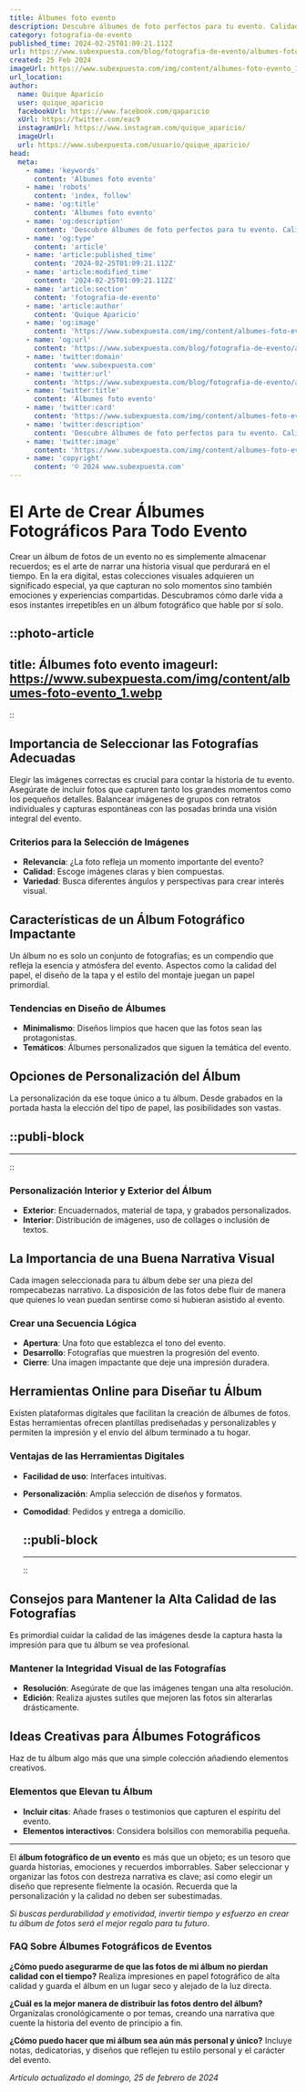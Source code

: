 ```yaml
---
title: Álbumes foto evento
description: Descubre álbumes de foto perfectos para tu evento. Calidad y diseño que capturan momentos inolvidables. ¡Guarda tus recuerdos a la perfección!
category: fotografia-de-evento
published_time: 2024-02-25T01:09:21.112Z
url: https://www.subexpuesta.com/blog/fotografia-de-evento/albumes-foto-evento
created: 25 Feb 2024
imageUrl: https://www.subexpuesta.com/img/content/albumes-foto-evento_1.webp
url_location:
author:
  name: Quique Aparicio
  user: quique_aparicio
  facebookUrl: https://www.facebook.com/qaparicio
  xUrl: https://twitter.com/eac9
  instagramUrl: https://www.instagram.com/quique_aparicio/
  imageUrl: 
  url: https://www.subexpuesta.com/usuario/quique_aparicio/
head:
  meta:
    - name: 'keywords'
      content: 'Álbumes foto evento'
    - name: 'robots'
      content: 'index, follow'
    - name: 'og:title'
      content: 'Álbumes foto evento'
    - name: 'og:description'
      content: 'Descubre álbumes de foto perfectos para tu evento. Calidad y diseño que capturan momentos inolvidables. ¡Guarda tus recuerdos a la perfección!'
    - name: 'og:type'
      content: 'article'
    - name: 'article:published_time'
      content: '2024-02-25T01:09:21.112Z'
    - name: 'article:modified_time'
      content: '2024-02-25T01:09:21.112Z'
    - name: 'article:section'
      content: 'fotografia-de-evento'
    - name: 'article:author'
      content: 'Quique Aparicio'
    - name: 'og:image'
      content: 'https://www.subexpuesta.com/img/content/albumes-foto-evento_1.webp'
    - name: 'og:url'
      content: 'https://www.subexpuesta.com/blog/fotografia-de-evento/albumes-foto-evento'
    - name: 'twitter:domain'
      content: 'www.subexpuesta.com'
    - name: 'twitter:url'
      content: 'https://www.subexpuesta.com/blog/fotografia-de-evento/albumes-foto-evento'
    - name: 'twitter:title'
      content: 'Álbumes foto evento'
    - name: 'twitter:card'
      content: 'https://www.subexpuesta.com/img/content/albumes-foto-evento_1.webp'
    - name: 'twitter:description'
      content: 'Descubre álbumes de foto perfectos para tu evento. Calidad y diseño que capturan momentos inolvidables. ¡Guarda tus recuerdos a la perfección!'
    - name: 'twitter:image'
      content: 'https://www.subexpuesta.com/img/content/albumes-foto-evento_1.webp'
    - name: 'copyright'
      content: '© 2024 www.subexpuesta.com'
---
```

# El Arte de Crear Álbumes Fotográficos Para Todo Evento

Crear un álbum de fotos de un evento no es simplemente almacenar recuerdos; es el arte de narrar una historia visual que perdurará en el tiempo. En la era digital, estas colecciones visuales adquieren un significado especial, ya que capturan no solo momentos sino también emociones y experiencias compartidas. Descubramos cómo darle vida a esos instantes irrepetibles en un álbum fotográfico que hable por sí solo.


::photo-article
---
title: Álbumes foto evento
imageurl: https://www.subexpuesta.com/img/content/albumes-foto-evento_1.webp
---
::


## Importancia de Seleccionar las Fotografías Adecuadas

Elegir las imágenes correctas es crucial para contar la historia de tu evento. Asegúrate de incluir fotos que capturen tanto los grandes momentos como los pequeños detalles. Balancear imágenes de grupos con retratos individuales y capturas espontáneas con las posadas brinda una visión integral del evento.

### Criterios para la Selección de Imágenes
- **Relevancia**: ¿La foto refleja un momento importante del evento?
- **Calidad**: Escoge imágenes claras y bien compuestas.
- **Variedad**: Busca diferentes ángulos y perspectivas para crear interés visual.

## Características de un Álbum Fotográfico Impactante

Un álbum no es solo un conjunto de fotografías; es un compendio que refleja la esencia y atmósfera del evento. Aspectos como la calidad del papel, el diseño de la tapa y el estilo del montaje juegan un papel primordial.

### Tendencias en Diseño de Álbumes
- **Minimalismo**: Diseños limpios que hacen que las fotos sean las protagonistas.
- **Temáticos**: Álbumes personalizados que siguen la temática del evento.

## Opciones de Personalización del Álbum

La personalización da ese toque único a tu álbum. Desde grabados en la portada hasta la elección del tipo de papel, las posibilidades son vastas.


  ::publi-block
  ---
  ---
  ::
  
  
### Personalización Interior y Exterior del Álbum
- **Exterior**: Encuadernados, material de tapa, y grabados personalizados.
- **Interior**: Distribución de imágenes, uso de collages o inclusión de textos.

## La Importancia de una Buena Narrativa Visual

Cada imagen seleccionada para tu álbum debe ser una pieza del rompecabezas narrativo. La disposición de las fotos debe fluir de manera que quienes lo vean puedan sentirse como si hubieran asistido al evento.

### Crear una Secuencia Lógica
- **Apertura**: Una foto que establezca el tono del evento.
- **Desarrollo**: Fotografías que muestren la progresión del evento.
- **Cierre**: Una imagen impactante que deje una impresión duradera.

## Herramientas Online para Diseñar tu Álbum

Existen plataformas digitales que facilitan la creación de álbumes de fotos. Estas herramientas ofrecen plantillas prediseñadas y personalizables y permiten la impresión y el envío del álbum terminado a tu hogar.

### Ventajas de las Herramientas Digitales
- **Facilidad de uso**: Interfaces intuitivas.
- **Personalización**: Amplia selección de diseños y formatos.
- **Comodidad**: Pedidos y entrega a domicilio.


  ::publi-block
  ---
  ---
  ::
  
  
## Consejos para Mantener la Alta Calidad de las Fotografías

Es primordial cuidar la calidad de las imágenes desde la captura hasta la impresión para que tu álbum se vea profesional.

### Mantener la Integridad Visual de las Fotografías
- **Resolución**: Asegúrate de que las imágenes tengan una alta resolución.
- **Edición**: Realiza ajustes sutiles que mejoren las fotos sin alterarlas drásticamente.

## Ideas Creativas para Álbumes Fotográficos

Haz de tu álbum algo más que una simple colección añadiendo elementos creativos.

### Elementos que Elevan tu Álbum
- **Incluir citas**: Añade frases o testimonios que capturen el espíritu del evento.
- **Elementos interactivos**: Considera bolsillos con memorabilia pequeña.

---

El **álbum fotográfico de un evento** es más que un objeto; es un tesoro que guarda historias, emociones y recuerdos imborrables. Saber seleccionar y organizar las fotos con destreza narrativa es clave; así como elegir un diseño que represente fielmente la ocasión. Recuerda que la personalización y la calidad no deben ser subestimadas.

*Si buscas perdurabilidad y emotividad, invertir tiempo y esfuerzo en crear tu álbum de fotos será el mejor regalo para tu futuro*.

### FAQ Sobre Álbumes Fotográficos de Eventos

**¿Cómo puedo asegurarme de que las fotos de mi álbum no pierdan calidad con el tiempo?**
Realiza impresiones en papel fotográfico de alta calidad y guarda el álbum en un lugar seco y alejado de la luz directa.

**¿Cuál es la mejor manera de distribuir las fotos dentro del álbum?**
Organízalas cronológicamente o por temas, creando una narrativa que cuente la historia del evento de principio a fin.

**¿Cómo puedo hacer que mi álbum sea aún más personal y único?**
Incluye notas, dedicatorias, y diseños que reflejen tu estilo personal y el carácter del evento.

_Artículo actualizado el domingo, 25 de febrero de 2024_